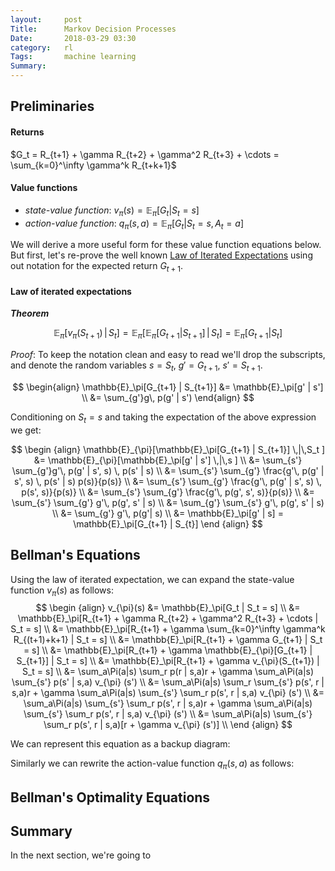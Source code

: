 ```yaml
---
layout:     post
Title:      Markov Decision Processes
Date:       2018-03-29 03:30
category:   rl
Tags:       machine learning
Summary:
---
```



## Preliminaries

#### Returns
$G_t = R_{t+1} + \gamma R_{t+2} + \gamma^2 R_{t+3} +  \cdots = \sum_{k=0}^\infty \gamma^k R_{t+k+1}$

#### Value functions
* _state-value function_:  $v_{\pi}(s) = \mathbb{E}_\pi[G_t | S_t = s]$
* _action-value function_: $q_{\pi}(s,a) = \mathbb{E}_\pi[G_t | S_t = s, A_t =a]$

We will derive a more useful form for these value function equations below. But first, let's re-prove the well known [Law of Iterated Expectations]() using out notation for the expected return $G_{t+1}$.

#### Law of iterated expectations
***Theorem***

$$
\mathbb{E}_{\pi}[v_{\pi}(S_{t+1}) \,|\,S_t ] = \mathbb{E}_{\pi}[\mathbb{E}_\pi[G_{t+1} | S_{t+1}] \,|\,S_t ] = \mathbb{E}_\pi[G_{t+1} | S_{t}]
$$

_Proof_: To keep the notation clean and easy to read we'll drop the subscripts, and denote the random variables $s=S_t$, $g'=G_{t+1}$, $s'=S_{t+1}$.

$$
\begin{align}
\mathbb{E}_\pi[G_{t+1} | S_{t+1}]
&= \mathbb{E}_\pi[g' | s'] \\
&= \sum_{g'}g\, p(g' | s')
\end{align}
$$

Conditioning on $S_t = s$ and taking the expectation of the above expression we get:

$$
\begin {align}
\mathbb{E}_{\pi}[\mathbb{E}_\pi[G_{t+1} | S_{t+1}] \,|\,S_t ]
&= \mathbb{E}_{\pi}[\mathbb{E}_\pi[g' | s'] \,|\,s ] \\
&= \sum_{s'} \sum_{g'}g'\, p(g' | s', s) \, p(s' | s)  \\
&= \sum_{s'} \sum_{g'} \frac{g'\, p(g' | s', s) \, p(s' | s) p(s)}{p(s)}  \\
&= \sum_{s'} \sum_{g'} \frac{g'\, p(g' | s', s) \, p(s', s)}{p(s)}  \\
&= \sum_{s'} \sum_{g'} \frac{g'\, p(g', s', s)}{p(s)}  \\
&= \sum_{s'} \sum_{g'} g'\, p(g', s' | s)  \\
&= \sum_{g'} \sum_{s'} g'\, p(g', s' | s)  \\
&= \sum_{g'} g'\, p(g'| s)  \\
&= \mathbb{E}_\pi[g' | s]
= \mathbb{E}_\pi[G_{t+1} | S_{t}]
\end {align}
$$


## Bellman's Equations
Using the law of iterated expectation, we can expand the state-value function $v_{\pi}(s)$ as follows:
$$
\begin {align}
v_{\pi}(s) &= \mathbb{E}_\pi[G_t | S_t = s] \\
&= \mathbb{E}_\pi[R_{t+1} + \gamma R_{t+2} + \gamma^2 R_{t+3} +  \cdots | S_t = s] \\
&= \mathbb{E}_\pi[R_{t+1} + \gamma \sum_{k=0}^\infty \gamma^k R_{(t+1)+k+1} | S_t = s] \\
&= \mathbb{E}_\pi[R_{t+1} + \gamma G_{t+1} | S_t = s] \\
&= \mathbb{E}_\pi[R_{t+1} + \gamma \mathbb{E}_{\pi}[G_{t+1} | S_{t+1}] | S_t = s] \\
&= \mathbb{E}_\pi[R_{t+1} + \gamma v_{\pi}(S_{t+1}) | S_t = s] \\
&= \sum_a\Pi(a|s) \sum_r p(r | s,a)r + \gamma \sum_a\Pi(a|s) \sum_{s'} p(s' | s,a) v_{\pi} (s') \\
&= \sum_a\Pi(a|s) \sum_r \sum_{s'} p(s', r | s,a)r + \gamma \sum_a\Pi(a|s) \sum_{s'} \sum_r p(s', r | s,a) v_{\pi} (s') \\
&= \sum_a\Pi(a|s) \sum_{s'} \sum_r p(s', r | s,a)r + \gamma \sum_a\Pi(a|s) \sum_{s'} \sum_r p(s', r | s,a) v_{\pi} (s') \\
&= \sum_a\Pi(a|s) \sum_{s'} \sum_r p(s', r | s,a)[r + \gamma v_{\pi} (s')] \\
\end {align}
$$

We can represent this equation as a backup diagram:

Similarly we can rewrite the action-value function $q_{\pi}(s,a)$ as follows:




## Bellman's Optimality Equations









## Summary
In the next section, we're going to
